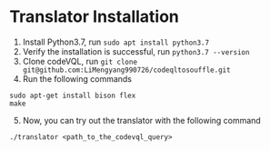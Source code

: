 # Translator Installation
1. Install Python3.7, run `sudo apt install python3.7`
2. Verify the installation is successful, run `python3.7 --version`
3. Clone codeVQL, run `git clone git@github.com:LiMengyang990726/codeqltosouffle.git`
4. Run the following commands
```
sudo apt-get install bison flex
make
```
5. Now, you can try out the translator with the following command
```
./translator <path_to_the_codevql_query>
```

